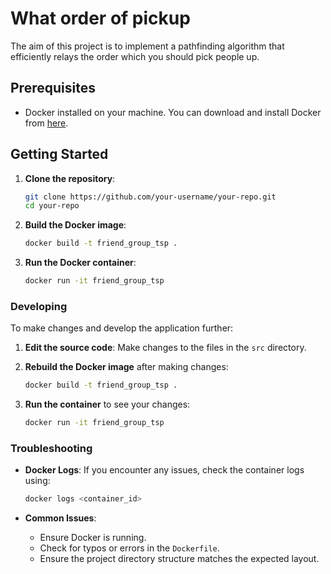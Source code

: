# What order of pickup
The aim of this project is to implement a pathfinding algorithm that efficiently relays the order which you should pick people up.

## Prerequisites
- Docker installed on your machine. You can download and install Docker from [here](https://docs.docker.com/get-docker/).

## Getting Started

1. **Clone the repository**:

    ```sh
    git clone https://github.com/your-username/your-repo.git
    cd your-repo
    ```

2. **Build the Docker image**:

    ```sh
    docker build -t friend_group_tsp .
    ```

3. **Run the Docker container**:

    ```sh
    docker run -it friend_group_tsp
    ```

### Developing

To make changes and develop the application further:

1. **Edit the source code**: Make changes to the files in the `src` directory.

2. **Rebuild the Docker image** after making changes:

    ```sh
    docker build -t friend_group_tsp .
    ```

3. **Run the container** to see your changes:

    ```sh
    docker run -it friend_group_tsp
    ```

### Troubleshooting

- **Docker Logs**: If you encounter any issues, check the container logs using:

    ```sh
    docker logs <container_id>
    ```

- **Common Issues**:
    - Ensure Docker is running.
    - Check for typos or errors in the `Dockerfile`.
    - Ensure the project directory structure matches the expected layout.